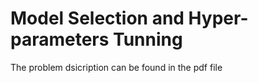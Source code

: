 # Model Selection and Hyper-parameters Tunning
 The problem dsicription can be found in the pdf file
